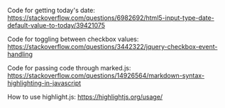 
Code for getting today's date: 
https://stackoverflow.com/questions/6982692/html5-input-type-date-default-value-to-today/39421075

Code for toggling between checkbox values:
https://stackoverflow.com/questions/3442322/jquery-checkbox-event-handling

Code for passing code through marked.js:
https://stackoverflow.com/questions/14926564/markdown-syntax-highlighting-in-javascript

How to use highlight.js:
https://highlightjs.org/usage/